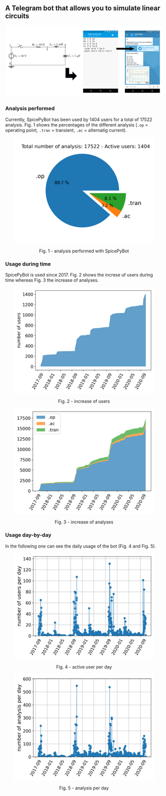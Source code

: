 ## A Telegram bot that allows you to simulate linear circuits

<p align="center">
<img src="./img/fig0.png" width="500">
</p>


### Analysis performed
Currently, SpicePyBot has been used by 1404 users for a total of 17522 analysis. Fig. 1 shows the percentages of the different analysis (`.op` = operating point, `.tran` = transient, `.ac` = alternatig current).

<p align="center">
<img src="./img/fig4_Analysis_percentage.png" width="450">
</p>
<p align="center">
Fig. 1 - analysis performed with SpicePyBot
</p>

### Usage during time
SpicePyBot is used since 2017. Fig. 2 shows the increse uf users during time whereas Fig. 3 the increase of analyses.

<p align="center">
<img src="./img/fig3_Stacked_bar_user.png" width="450">
</p>
<p align="center">
Fig. 2 - increase of users
</p>

<p align="center">
<img src="./img/fig6_Stack_plot.png" width="450">
</p>
<p align="center">
Fig. 3 - increase of analyses
</p>

### Usage day-by-day
In the following one can see the daily usage of the bot (Fig. 4 and Fig. 5).

<p align="center">
<img src="./img/fig2_Users_per_day.png" width="450">
</p>
<p align="center">
Fig. 4 - active user per day
</p>

<p align="center">
<img src="./img/fig1_Analysis_per_day.png" width="450">
</p>
<p align="center">
Fig. 5 - analysis per day
</p>
